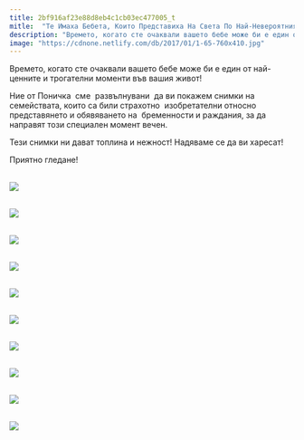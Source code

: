 ```yaml
---
title: 2bf916af23e88d8eb4c1cb03ec477005_t
mitle:  "Те Имаха Бебета, Които Представиха На Света По Най-Невероятния Начин!"
description: "Времето, когато сте очаквали вашето бебе може би е един от най-ценните и трогателни моменти във вашия живот! Ние от Поничка  сме  развълнувани  да ви покажем снимк"
image: "https://cdnone.netlify.com/db/2017/01/1-65-760x410.jpg"
---
```


 <p>Времето, когато сте очаквали вашето бебе може би е един от най-ценните и трогателни моменти във вашия живот!</p>      <p>Ние от Поничка  сме  развълнувани  да ви покажем снимки на семействата, които са били страхотно  изобретателни относно представянето и обявяването на  бременности и раждания, за да направят този специален момент вечен.</p> <p>Тези снимки ни дават топлина и нежност! Надяваме се да ви харесат!</p> <p>Приятно гледане!</p>       <p> <br/><img src="https://cdnone.netlify.com/db/2017/01/1-65-760x410.jpg"/><br/></p> <p> <br/><img src="https://cdnone.netlify.com/db/2017/01/2-62-760x565.jpg"/><br/></p>  <p> <br/><img src="https://cdnone.netlify.com/db/2017/01/3-62-760x1013.jpg"/><br/></p> <p> <br/><img src="https://cdnone.netlify.com/db/2017/01/4-60-760x981.jpg"/><br/></p>      <p> <br/><img src="https://cdnone.netlify.com/db/2017/01/5-58-760x380.jpg"/><br/></p> <p> <br/><img src="https://cdnone.netlify.com/db/2017/01/6-56-760x1012.jpg"/><br/></p> <p> <br/><img src="https://cdnone.netlify.com/db/2017/01/7-56-760x494.jpg"/><br/></p> <p> <br/><img src="https://cdnone.netlify.com/db/2017/01/8-50-760x568.jpg"/><br/></p> <p> <br/><img src="https://cdnone.netlify.com/db/2017/01/9-46-760x524.jpg"/><br/></p>  <p> <br/><img src="https://cdnone.netlify.com/db/2017/01/10-46.jpg"/><br/></p>            